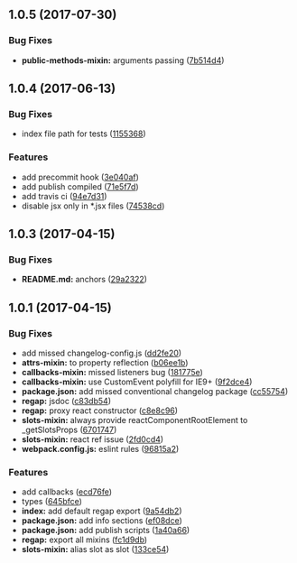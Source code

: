 <a name="1.0.5"></a>
## 1.0.5 (2017-07-30)


### Bug Fixes

* **public-methods-mixin:** arguments passing ([7b514d4](https://github.com/alfa-laboratory/regap/commit/7b514d4))



<a name="1.0.4"></a>
## 1.0.4 (2017-06-13)


### Bug Fixes

* index file path for tests ([1155368](https://github.com/alfa-laboratory/regap/commit/1155368))


### Features

* add precommit hook ([3e040af](https://github.com/alfa-laboratory/regap/commit/3e040af))
* add publish compiled ([71e5f7d](https://github.com/alfa-laboratory/regap/commit/71e5f7d))
* add travis ci ([94e7d31](https://github.com/alfa-laboratory/regap/commit/94e7d31))
* disable jsx only in *.jsx files ([74538cd](https://github.com/alfa-laboratory/regap/commit/74538cd))



<a name="1.0.3"></a>
## 1.0.3 (2017-04-15)


### Bug Fixes

* **README.md:** anchors ([29a2322](https://github.com/alfa-laboratory/regap/commit/29a2322))



<a name="1.0.1"></a>
## 1.0.1 (2017-04-15)


### Bug Fixes

* add missed changelog-config.js ([dd2fe20](https://github.com/alfa-laboratory/regap/commit/dd2fe20))
* **attrs-mixin:**  to property reflection ([b06ee1b](https://github.com/alfa-laboratory/regap/commit/b06ee1b))
* **callbacks-mixin:** missed listeners bug ([181775e](https://github.com/alfa-laboratory/regap/commit/181775e))
* **callbacks-mixin:** use CustomEvent polyfill for IE9+ ([9f2dce4](https://github.com/alfa-laboratory/regap/commit/9f2dce4))
* **package.json:** add missed conventional changelog package ([cc55754](https://github.com/alfa-laboratory/regap/commit/cc55754))
* **regap:** jsdoc ([c83db54](https://github.com/alfa-laboratory/regap/commit/c83db54))
* **regap:** proxy react constructor ([c8e8c96](https://github.com/alfa-laboratory/regap/commit/c8e8c96))
* **slots-mixin:** always provide reactComponentRootElement to _getSlotsProps ([6701747](https://github.com/alfa-laboratory/regap/commit/6701747))
* **slots-mixin:** react ref issue ([2fd0cd4](https://github.com/alfa-laboratory/regap/commit/2fd0cd4))
* **webpack.config.js:** eslint rules ([96815a2](https://github.com/alfa-laboratory/regap/commit/96815a2))


### Features

* add callbacks ([ecd76fe](https://github.com/alfa-laboratory/regap/commit/ecd76fe))
* types ([645bfce](https://github.com/alfa-laboratory/regap/commit/645bfce))
* **index:** add default regap export ([9a54db2](https://github.com/alfa-laboratory/regap/commit/9a54db2))
* **package.json:** add info sections ([ef08dce](https://github.com/alfa-laboratory/regap/commit/ef08dce))
* **package.json:** add publish scripts ([1a40a66](https://github.com/alfa-laboratory/regap/commit/1a40a66))
* **regap:** export all mixins ([fc1d9db](https://github.com/alfa-laboratory/regap/commit/fc1d9db))
* **slots-mixin:** alias  slot as  slot ([133ce54](https://github.com/alfa-laboratory/regap/commit/133ce54))



